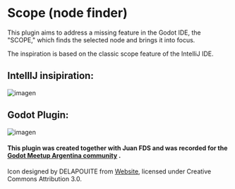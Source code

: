 <h1>Scope (node finder)</h1>
<p>This plugin aims to address a missing feature in the Godot IDE, the "SCOPE," which finds the selected node and brings it into focus.</p>
<p>The inspiration is based on the classic scope feature of the IntelliJ IDE.</p>

<h2>IntellIJ insipiration:</h2>

![imagen](https://github.com/user-attachments/assets/864509d5-2638-466b-9aaf-caa93d5daf97)

<h2>Godot Plugin:</h2>

![imagen](https://github.com/user-attachments/assets/fb815e52-f58e-4d39-a602-5326a22c4868)

<h4>This plugin was created together with Juan FDS and was recorded for the <a href="https://www.instagram.com/godotmeetuparg/">Godot Meetup Argentina community</a> .</h4>

<p>Icon designed by DELAPOUITE from <a href="https://delapouite.com/">Website</a>, licensed under Creative Commons Attribution 3.0.</p>
